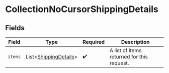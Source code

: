 # CollectionNoCursorShippingDetails


## Fields

| Field                                                                | Type                                                                 | Required                                                             | Description                                                          |
| -------------------------------------------------------------------- | -------------------------------------------------------------------- | -------------------------------------------------------------------- | -------------------------------------------------------------------- |
| `items`                                                              | List\<[ShippingDetails](../../models/components/ShippingDetails.md)> | :heavy_check_mark:                                                   | A list of items returned for this request.                           |